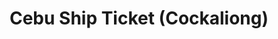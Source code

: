 ---
title: "Cebu Ship Ticket (Cockaliong)"
url: /calbayog/cebu-ship-ticket-cockaliong/
shop: ticket
---